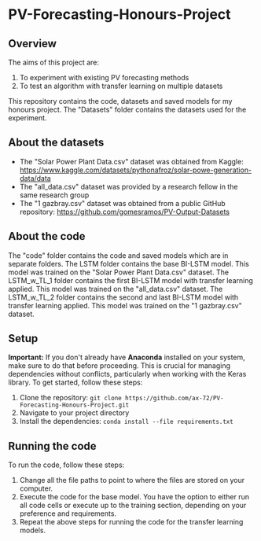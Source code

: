 # PV-Forecasting-Honours-Project

## Overview

The aims of this project are:
1. To experiment with existing PV forecasting methods
2. To test an algorithm with transfer learning on multiple datasets

This repository contains the code, datasets and saved models for my honours project. 
The "Datasets" folder contains the datasets used for the experiment. 

## About the datasets

* The "Solar Power Plant Data.csv" dataset was obtained from Kaggle: https://www.kaggle.com/datasets/pythonafroz/solar-powe-generation-data/data
* The "all_data.csv" dataset was provided by a research fellow in the same research group
* The "1 gazbray.csv" dataset was obtained from a public GitHub repository: https://github.com/gomesramos/PV-Output-Datasets

## About the code

The "code" folder contains the code and saved models which are in separate folders. The LSTM folder contains the base BI-LSTM model. This model was trained on the "Solar Power Plant Data.csv" dataset. 
The LSTM_w_TL_1 folder contains the first BI-LSTM model with transfer learning applied. This model was trained on the "all_data.csv" dataset.
The LSTM_w_TL_2 folder contains the second and last BI-LSTM model with transfer learning applied. This model was trained on the "1 gazbray.csv" dataset.

## Setup
**Important:** If you don't already have **Anaconda** installed on your system, make sure to do that before proceeding. This is crucial for managing dependencies without conflicts, particularly when working with the Keras library.
To get started, follow these steps: 

1. Clone the repository: `git clone https://github.com/ax-72/PV-Forecasting-Honours-Project.git`
2. Navigate to your project directory
3. Install the dependencies: `conda install --file requirements.txt`

## Running the code
To run the code, follow these steps:

1. Change all the file paths to point to where the files are stored on your computer.
2. Execute the code for the base model. You have the option to either run all code cells or execute up to the training section, depending on your preference and requirements.
3. Repeat the above steps for running the code for the transfer learning models. 


